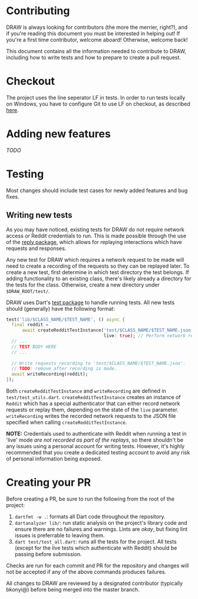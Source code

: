 # Contributing

DRAW is always looking for contributors (the more the merrier, right?), 
and if you're reading this document you must be interested in helping out!
If you're a first time contributor, welcome aboard! Otherwise, welcome back!

This document contains all the information needed to contribute to DRAW, including
how to write tests and how to prepare to create a pull request.

# Checkout
The project uses the line seperator LF in tests. In order to run tests locally on Windows, you have to configure Git to use LF on checkout, as described [here](https://help.github.com/en/articles/dealing-with-line-endings).

# Adding new features
*TODO*

# Testing

Most changes should include test cases for newly added features and bug fixes.

## Writing new tests
As you may have noticed, existing tests for DRAW do not require network access
or Reddit credentials to run. This is made possible through the use of the
[reply package](https://pub.dartlang.org/packages/reply), which allows for replaying
interactions which have requests and responses. 

Any new test for DRAW which requires a network request to be made will need to create
a recording of the requests so they can be replayed later. To create a new test, first
determine in which test directory the test belongs. If adding functionality to an existing 
class, there's likely already a directory for the tests for the class. Otherwise, create a
new directory under `$DRAW_ROOT/test/`.

DRAW uses Dart's [test package](https://pub.dartlang.org/packages/test) to handle running tests. 
All new tests should (generally) have the following format:

```dart
test('lib/$CLASS_NAME/$TEST_NAME', () async {
  final reddit = 
      await createRedditTestInstance('test/$CLASS_NAME/$TEST_NAME.json',
                                     live: true); // Perform network requests.
  // ...
  // TEST BODY HERE
  // ...
  
  // Write requests recording to 'test/$CLASS_NAME/$TEST_NAME.json'.
  // TODO: remove after recording is made.
  await writeRecording(reddit);
});
```

Both `createRedditTestInstance` and `writeRecording` are defined in `test/test_utils.dart`.
`createRedditTestInstance` creates an instance of `Reddit` which has a special authenticator
that can either record network requests or replay them, depending on the state of the `live` parameter.
`writeRecording` writes the recorded network requests to the JSON file specified when calling
`createRedditTestInstance`.

**NOTE:** Credentials used to authenticate with Reddit when running a
test in 'live' mode *are not recorded as part of the replays*, so there shouldn't be any issues
using a personal account for writing tests. However, it's highly recommended that you create a
dedicated testing account to avoid any risk of personal information being exposed.

# Creating your PR

Before creating a PR, be sure to run the following from the root of the project:
1. `dartfmt -w .`: formats all Dart code throughout the repository.
2. `dartanalyzer lib/`: run static analysis on the project's library code and ensure there are no failures
and warnings. Lints are *okay*, but fixing lint issues is preferrable to leaving them.
3. `dart test/test_all.dart`: runs all the tests for the project. All tests (except for the live
tests which authenticate with Reddit) should be passing before submission.

Checks are run for each commit and PR for the repository and changes will not be accepted if
any of the above commands produces failures.

All changes to DRAW are reviewed by a designated contributor (typically bkonyi@) before being 
merged into the master branch.

